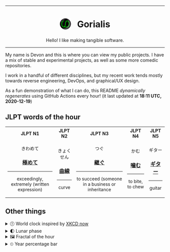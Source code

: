 ***

<h1 align="center">
<sub>
    <img src="readme/resources/avatar.png" height="36">
</sub>
&nbsp;
Gorialis
</h1>
<p align="center">
Hello! I like making tangible software.
</p>

***

My name is Devon and this is where you can view my public projects. I have a mix of stable and experimental projects, as well as some more comedic repositories.

I work in a handful of different disciplines, but my recent work tends mostly towards reverse engineering, DevOps, and graphical/UX design.

As a fun demonstration of what I can do, this README *dynamically regenerates* using GitHub Actions every hour! (it last updated at **18:11 UTC, 2020-12-19**)

<h2>JLPT words of the hour</h2>
<table>
    <tr>
        <th>JLPT N1</th>
        <th>JLPT N2</th>
        <th>JLPT N3</th>
        <th>JLPT N4</th>
        <th>JLPT N5</th>
    </tr>
    <tr>
        <td>
            <p align="center">きわめて</p>
            <h3 align="center"><b><a href="https://jisho.org/search/%E6%A5%B5%E3%82%81%E3%81%A6">極めて</a></b></h3>
            <hr>
            <p align="center">exceedingly,<wbr> extremely (written expression)</p>
        </td>
        <td>
            <p align="center">きょくせん</p>
            <h3 align="center"><b><a href="https://jisho.org/search/%E6%9B%B2%E7%B7%9A">曲線</a></b></h3>
            <hr>
            <p align="center">curve</p>
        </td>
        <td>
            <p align="center">つぐ</p>
            <h3 align="center"><b><a href="https://jisho.org/search/%E7%B6%99%E3%81%90">継ぐ</a></b></h3>
            <hr>
            <p align="center">to succeed (someone in a business or inheritance</p>
        </td>
        <td>
            <p align="center">かむ</p>
            <h3 align="center"><b><a href="https://jisho.org/search/%E5%99%9B%E3%82%80">噛む</a></b></h3>
            <hr>
            <p align="center">to bite,<wbr> to chew</p>
        </td>
        <td>
            <p align="center">ギター</p>
            <h3 align="center"><b><a href="https://jisho.org/search/%E3%82%AE%E3%82%BF%E3%83%BC">ギター</a></b></h3>
            <hr>
            <p align="center">guitar</p>
        </td>
    </tr>
</table>

<h2>Other things</h2>
<details>
<summary>🕕  World clock inspired by <a href="https://xkcd.com/now">XKCD now</a></summary>

> <img src="generated/now.png" width="512">

</details>
<details>
<summary>🌓 Lunar phase</summary>

The moon is approximately 19.24% through its phase (First Quarter).

</details>
<details>
<summary>&#x1f5bc; Fractal of the hour</summary>

> <img src="generated/fractal.png" width="512">

</details>
<details>
<summary>&#x23f2; Year percentage bar</summary>
<pre><code>2020 [███████████████████▁] 96.66%</code></pre>
</details>
